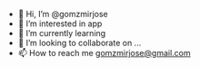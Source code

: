 - 👋 Hi, I’m @gomzmirjose
- 👀 I’m interested in app 
- 🌱 I’m currently learning 
- 💞️ I’m looking to collaborate on ...
- 📫 How to reach me gomzmirjose@gmail.com

<!---
Crea tu app para móviles y tablets Android
¡De forma gratuita y gana dinero mostrando anuncios!
--->
